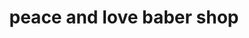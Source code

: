 ---
title: "peace and love baber shop"
url: /gonaives/peace-and-love-baber-shop/
shop: cosméticos
---